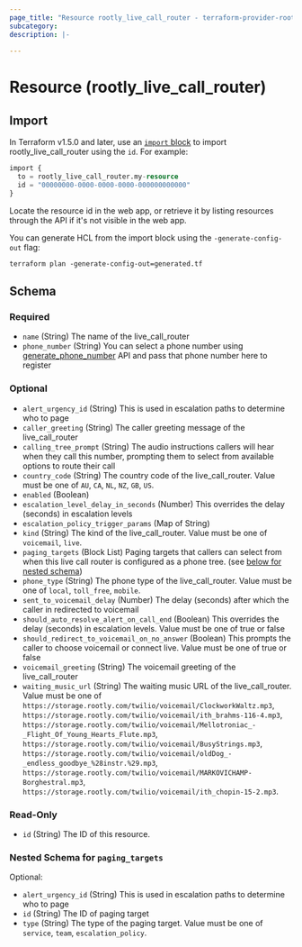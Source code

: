 ```yaml
---
page_title: "Resource rootly_live_call_router - terraform-provider-rootly"
subcategory:
description: |-
    
---
```


# Resource (rootly_live_call_router)





## Import

In Terraform v1.5.0 and later, use an [`import` block](https://developer.hashicorp.com/terraform/language/import) to import rootly_live_call_router using the `id`. For example:

```terraform
import {
  to = rootly_live_call_router.my-resource
  id = "00000000-0000-0000-0000-000000000000"
}
```

Locate the resource id in the web app, or retrieve it by listing resources through the API if it's not visible in the web app.

You can generate HCL from the import block using the `-generate-config-out` flag:

```console
terraform plan -generate-config-out=generated.tf
```

<!-- schema generated by tfplugindocs -->
## Schema

### Required

- `name` (String) The name of the live_call_router
- `phone_number` (String) You can select a phone number using [generate_phone_number](#//api/v1/live_call_routers/generate_phone_number) API and pass that phone number here to register

### Optional

- `alert_urgency_id` (String) This is used in escalation paths to determine who to page
- `caller_greeting` (String) The caller greeting message of the live_call_router
- `calling_tree_prompt` (String) The audio instructions callers will hear when they call this number, prompting them to select from available options to route their call
- `country_code` (String) The country code of the live_call_router. Value must be one of `AU`, `CA`, `NL`, `NZ`, `GB`, `US`.
- `enabled` (Boolean)
- `escalation_level_delay_in_seconds` (Number) This overrides the delay (seconds) in escalation levels
- `escalation_policy_trigger_params` (Map of String)
- `kind` (String) The kind of the live_call_router. Value must be one of `voicemail`, `live`.
- `paging_targets` (Block List) Paging targets that callers can select from when this live call router is configured as a phone tree. (see [below for nested schema](#nestedblock--paging_targets))
- `phone_type` (String) The phone type of the live_call_router. Value must be one of `local`, `toll_free`, `mobile`.
- `sent_to_voicemail_delay` (Number) The delay (seconds) after which the caller in redirected to voicemail
- `should_auto_resolve_alert_on_call_end` (Boolean) This overrides the delay (seconds) in escalation levels. Value must be one of true or false
- `should_redirect_to_voicemail_on_no_answer` (Boolean) This prompts the caller to choose voicemail or connect live. Value must be one of true or false
- `voicemail_greeting` (String) The voicemail greeting of the live_call_router
- `waiting_music_url` (String) The waiting music URL of the live_call_router. Value must be one of `https://storage.rootly.com/twilio/voicemail/ClockworkWaltz.mp3`, `https://storage.rootly.com/twilio/voicemail/ith_brahms-116-4.mp3`, `https://storage.rootly.com/twilio/voicemail/Mellotroniac_-_Flight_Of_Young_Hearts_Flute.mp3`, `https://storage.rootly.com/twilio/voicemail/BusyStrings.mp3`, `https://storage.rootly.com/twilio/voicemail/oldDog_-_endless_goodbye_%28instr.%29.mp3`, `https://storage.rootly.com/twilio/voicemail/MARKOVICHAMP-Borghestral.mp3`, `https://storage.rootly.com/twilio/voicemail/ith_chopin-15-2.mp3`.

### Read-Only

- `id` (String) The ID of this resource.

<a id="nestedblock--paging_targets"></a>
### Nested Schema for `paging_targets`

Optional:

- `alert_urgency_id` (String) This is used in escalation paths to determine who to page
- `id` (String) The ID of paging target
- `type` (String) The type of the paging target. Value must be one of `service`, `team`, `escalation_policy`.

